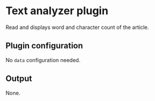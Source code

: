 # Text analyzer plugin
Read and displays word and character count of the article.

## Plugin configuration
No `data` configuration needed.

## Output
None.